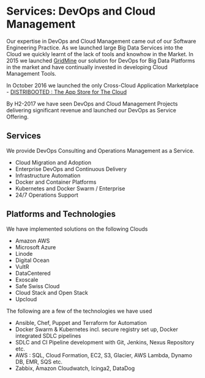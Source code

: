 # Services: DevOps and Cloud Management

Our expertise in DevOps and Cloud Management came out of our Software Engineering Practice. As we launched large Big Data Services into the Cloud we quickly learnt of the lack of tools and knowhow in the Market. In 2015 we launched [GridMine](http://gridmine.com) our solution for DevOps for Big Data Platforms in the market and have continually invested in developing Cloud Management Tools.

In October 2016 we launched the only Cross-Cloud Application Marketplace - [DISTRIBOOTED : The App Store for The Cloud](http://distribooted.com)

By H2-2017 we have seen DevOps and Cloud Management Projects delivering significant revenue and launched our DevOps as Service Offering.

## Services

We provide DevOps Consulting and Operations Management as a Service.

* Cloud Migration and Adoption
* Enterprise DevOps and Continuous Delivery
* Infrastructure Automation
* Docker and Container Platforms
* Kubernetes and Docker Swarm / Enterprise
* 24/7 Operations Support

## Platforms and Technologies

We have implemented solutions on the following Clouds

* Amazon AWS
* Microsoft Azure
* Linode
* Digital Ocean
* VultR
* DataCentered
* Exoscale
* Safe Swiss Cloud
* Cloud Stack and Open Stack
* Upcloud

The following are a few of the technologies we have used

* Ansible, Chef, Puppet and Terraform for Automation
* Docker Swarm & Kubernetes incl. secure registry set up, Docker integrated SDLC pipelines
* SDLC and CI Pipeline development with Git, Jenkins, Nexus Repository etc.
* AWS : SQL, Cloud Formation, EC2, S3, Glacier, AWS Lambda, Dynamo DB, EMR, SQS etc.
* Zabbix, Amazon Cloudwatch, Icinga2, DataDog



